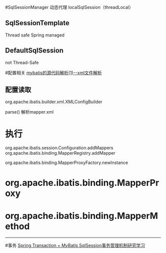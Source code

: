 








#SqlSessionManager
动态代理
localSqlSession（threadLocal）

## SqlSessionTemplate
Thread safe
Spring managed



## DefaultSqlSession
not Thread-Safe

#配置相关
[mybatis的源代码解析(1)--xml文件解析](https://www.cnblogs.com/wangjiuyong/articles/6720501.html)

## 配置读取
org.apache.ibatis.builder.xml.XMLConfigBuilder

parse()
解析mapper.xml

# 执行
org.apache.ibatis.session.Configuration.addMappers
	org.apache.ibatis.binding.MapperRegistry.addMapper

org.apache.ibatis.binding.MapperProxyFactory.newInstance

# org.apache.ibatis.binding.MapperProxy

# org.apache.ibatis.binding.MapperMethod



---
#事务
[Spring Transaction + MyBatis SqlSession事务管理机制研究学习](https://my.oschina.net/realfighter/blog/366089)







